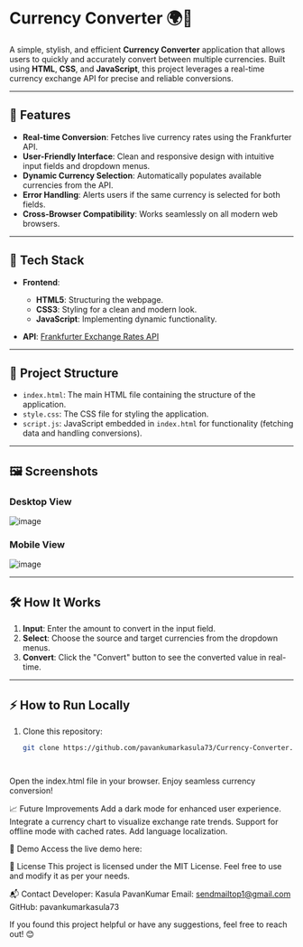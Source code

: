 # Currency Converter 🌍💱

A simple, stylish, and efficient **Currency Converter** application that allows users to quickly and accurately convert between multiple currencies. Built using **HTML**, **CSS**, and **JavaScript**, this project leverages a real-time currency exchange API for precise and reliable conversions.

---

## 🚀 Features

- **Real-time Conversion**: Fetches live currency rates using the Frankfurter API.
- **User-Friendly Interface**: Clean and responsive design with intuitive input fields and dropdown menus.
- **Dynamic Currency Selection**: Automatically populates available currencies from the API.
- **Error Handling**: Alerts users if the same currency is selected for both fields.
- **Cross-Browser Compatibility**: Works seamlessly on all modern web browsers.

---

## 🎨 Tech Stack

- **Frontend**: 
  - **HTML5**: Structuring the webpage.
  - **CSS3**: Styling for a clean and modern look.
  - **JavaScript**: Implementing dynamic functionality.

- **API**: [Frankfurter Exchange Rates API](https://www.frankfurter.app/)

---

## 📂 Project Structure

- `index.html`: The main HTML file containing the structure of the application.
- `style.css`: The CSS file for styling the application.
- `script.js`: JavaScript embedded in `index.html` for functionality (fetching data and handling conversions).

---

## 🖼️ Screenshots

### Desktop View
![image](https://github.com/user-attachments/assets/b8546996-5fc7-4fe5-ada4-9895dac5c59f)

### Mobile View
![image](https://github.com/user-attachments/assets/b021fe69-0391-49ee-bbb8-681e7cb32d5b)

---

## 🛠️ How It Works

1. **Input**: Enter the amount to convert in the input field.
2. **Select**: Choose the source and target currencies from the dropdown menus.
3. **Convert**: Click the "Convert" button to see the converted value in real-time.

---

## ⚡ How to Run Locally

1. Clone this repository:
   ```bash
   git clone https://github.com/pavankumarkasula73/Currency-Converter.git




Open the index.html file in your browser.
Enjoy seamless currency conversion!

📈 Future Improvements
Add a dark mode for enhanced user experience.
Integrate a currency chart to visualize exchange rate trends.
Support for offline mode with cached rates.
Add language localization.

🌟 Demo
Access the live demo here:

📜 License
This project is licensed under the MIT License. Feel free to use and modify it as per your needs.

📬 Contact
Developer: Kasula PavanKumar
Email: sendmailtop1@gmail.com
GitHub: pavankumarkasula73

If you found this project helpful or have any suggestions, feel free to reach out! 😊
